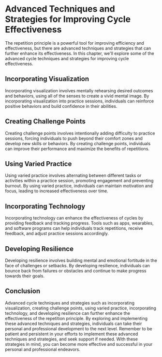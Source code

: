 Advanced Techniques and Strategies for Improving Cycle Effectiveness
=========================================================================================================================

The repetition principle is a powerful tool for improving efficiency and effectiveness, but there are advanced techniques and strategies that can further enhance its effectiveness. In this chapter, we'll explore some of the advanced cycle techniques and strategies for improving cycle effectiveness.

Incorporating Visualization
---------------------------

Incorporating visualization involves mentally rehearsing desired outcomes and behaviors, using all of the senses to create a vivid mental image. By incorporating visualization into practice sessions, individuals can reinforce positive behaviors and build confidence in their abilities.

Creating Challenge Points
-------------------------

Creating challenge points involves intentionally adding difficulty to practice sessions, forcing individuals to push beyond their comfort zones and develop new skills or behaviors. By creating challenge points, individuals can improve their performance and maximize the benefits of repetitions.

Using Varied Practice
---------------------

Using varied practice involves alternating between different tasks or activities within a practice session, promoting engagement and preventing burnout. By using varied practice, individuals can maintain motivation and focus, leading to increased effectiveness over time.

Incorporating Technology
------------------------

Incorporating technology can enhance the effectiveness of cycles by providing feedback and tracking progress. Tools such as apps, wearables, and software programs can help individuals track repetitions, receive feedback, and adjust practice sessions accordingly.

Developing Resilience
---------------------

Developing resilience involves building mental and emotional fortitude in the face of challenges or setbacks. By developing resilience, individuals can bounce back from failures or obstacles and continue to make progress towards their goals.

Conclusion
----------

Advanced cycle techniques and strategies such as incorporating visualization, creating challenge points, using varied practice, incorporating technology, and developing resilience can further enhance the effectiveness of the repetition principle. By exploring and implementing these advanced techniques and strategies, individuals can take their personal and professional development to the next level. Remember to be patient and persistent in your efforts to implement these advanced techniques and strategies, and seek support if needed. With these strategies in mind, you can become more effective and successful in your personal and professional endeavors.
